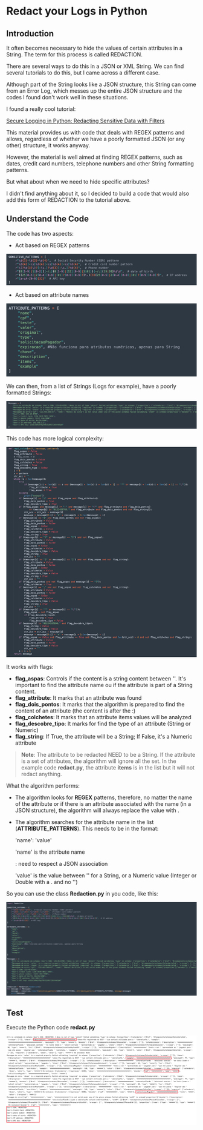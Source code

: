 # Redact your Logs in Python

## Introduction

It often becomes necessary to hide the values of certain attributes in a String. The term for this process is called REDACTION.

There are several ways to do this in a JSON or XML String. We can find several tutorials to do this, but I came across a different case.

Although part of the String looks like a JSON structure, this String can come from an Error Log, which messes up the entire JSON structure and the codes I found don't work well in these situations.

I found a really cool tutorial:

[Secure Logging in Python: Redacting Sensitive Data with Filters](https://levelup.gitconnected.com/secure-logging-in-python-redacting-sensitive-data-with-filters-d49bd401c53)

This material provides us with code that deals with REGEX patterns and allows, regardless of whether we have a poorly formatted JSON (or any other) structure, it works anyway.

However, the material is well aimed at finding REGEX patterns, such as dates, credit card numbers, telephone numbers and other String formatting patterns.

But what about when we need to hide specific attributes?

I didn't find anything about it, so I decided to build a code that would also add this form of REDACTION to the tutorial above.

## Understand the Code

The code has two aspects:

- Act based on REGEX patterns

![img.png](images/img.png)

- Act based on attribute names

![img_1.png](images/img_1.png)

We can then, from a list of Strings (Logs for example), have a poorly formatted Strings:

![img_2.png](images/img_2.png)

This code has more logical complexity:

![img.png](images/repl_value3.png)

It works with flags:

- **flag_aspas**: Controls if the content is a string content between ''. It's important to find the attribute name ou if the attribute is part of a String content.
- **flag_attribute**: It marks that an attribute was found
- **flag_dois_pontos**: It marks that the algorithm is prepared to find the content of an attribute (the content is after the :)
- **flag_colchetes**: It marks that an attribute items values will be analyzed
- **flag_descobre_tipo**: It marks for find the type of an attribute (String or Numeric)
- **flag_string**: If True, the attribute will be a String; If False, it's a Numeric attribute

>**Note**: The attribute to be redacted NEED to be a String. If the attribute is a set of attributes, the algorithm will ignore all the set. In the example code **redact.py**, the attribute **items** is in the list but it will not redact anything.

What the algorithm performs:

- The algorithm looks for **REGEX** patterns, therefore, no matter the name of the attribute or if there is an attribute associated with the name (in a JSON structure), the algorithm will always replace the value with **<REDACTED>**.
- The algorithm searches for the attribute name in the list (**ATTRIBUTE_PATTERNS**). This needs to be in the format:


    'name': 'value' 
    
    'name' is the attribute name
    
    : need to respect a JSON association
    
    'value' is the value between '' for a String, or a Numeric value (Integer or Double with a . and no '') 
    

So you can use the class **Redaction.py** in you code, like this:

![img_3.png](images/img_3.png)

## Test

Execute the Python code **redact.py**

![img_4.png](images/img_4.png)

